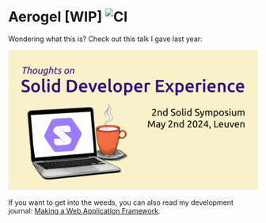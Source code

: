# Aerogel [WIP] ![CI](https://github.com/NoelDeMartin/aerogel/actions/workflows/ci.yml/badge.svg)

Wondering what this is? Check out this talk I gave last year:

[![Thoughts on Solid Developer Experience](docs/thoughts-on-solid-developer-experience.png)](https://www.youtube.com/watch?v=ghGmveKKe5Y)

If you want to get into the weeds, you can also read my development journal: [Making a Web Application Framework](https://noeldemartin.com/tasks/making-a-web-application-framework).
